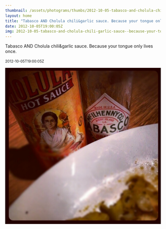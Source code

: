 ```yaml
---
thumbnail: /assets/photograms/thumbs/2012-10-05-tabasco-and-cholula-chili-garlic-sauce--because-your-tongue-only-lives-once-.jpg
layout: home
title: "Tabasco AND Cholula chili&garlic sauce. Because your tongue only lives once."
date: 2012-10-05T19:00:05Z
img: 2012-10-05-tabasco-and-cholula-chili-garlic-sauce--because-your-tongue-only-lives-once-.jpg
---
```


Tabasco AND Cholula chili&garlic sauce. Because your tongue only lives once.

<small>2012-10-05T19:00:05Z</small>

![Tabasco AND Cholula chili&garlic sauce. Because your tongue only lives once.](/assets/photograms/original/2012-10-05-tabasco-and-cholula-chili-garlic-sauce--because-your-tongue-only-lives-once-.jpg)
